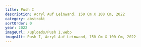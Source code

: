 ```yaml
---
title: Push I
description: Acryl Auf Leinwand, 150 Cm X 100 Cm, 2022
category: abstrakt
sortOrder: 0
year: 2022
imageUrl: /uploads/Push I.webp
imageAlt: Push I, Acryl Auf Leinwand, 150 Cm X 100 Cm, 2022
---
```

